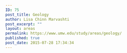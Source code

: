 ```yaml
---
ID: 75
post_title: Geology
author: Lisa Chinn Marvashti
post_excerpt: ""
layout: areas
permalink: https://www.umw.edu/study/areas/geology/
published: true
post_date: 2015-07-28 17:34:34
---
```


<!-- Types Custom Fields: -->

<!-- End Types Custom Fields -->
